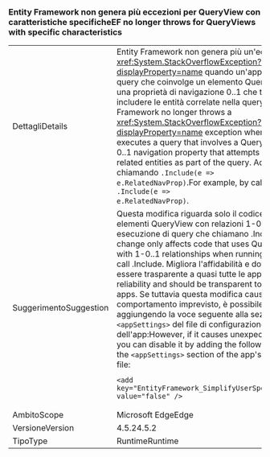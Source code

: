 ### <a name="ef-no-longer-throws-for-queryviews-with-specific-characteristics"></a><span data-ttu-id="a2c1d-101">Entity Framework non genera più eccezioni per QueryView con caratteristiche specifiche</span><span class="sxs-lookup"><span data-stu-id="a2c1d-101">EF no longer throws for QueryViews with specific characteristics</span></span>

|   |   |
|---|---|
|<span data-ttu-id="a2c1d-102">Dettagli</span><span class="sxs-lookup"><span data-stu-id="a2c1d-102">Details</span></span>|<span data-ttu-id="a2c1d-103">Entity Framework non genera più un'eccezione <xref:System.StackOverflowException?displayProperty=name> quando un'app esegue una query che coinvolge un elemento QueryView con una proprietà di navigazione 0..1 che tenta di includere le entità correlate nella query.</span><span class="sxs-lookup"><span data-stu-id="a2c1d-103">Entity Framework no longer throws a <xref:System.StackOverflowException?displayProperty=name> exception when an app executes a query that involves a QueryView with a 0..1 navigation property that attempts to include the related entities as part of the query.</span></span> <span data-ttu-id="a2c1d-104">Ad esempio, chiamando <code>.Include(e =&gt; e.RelatedNavProp)</code>.</span><span class="sxs-lookup"><span data-stu-id="a2c1d-104">For example, by calling <code>.Include(e =&gt; e.RelatedNavProp)</code>.</span></span>|
|<span data-ttu-id="a2c1d-105">Suggerimento</span><span class="sxs-lookup"><span data-stu-id="a2c1d-105">Suggestion</span></span>|<span data-ttu-id="a2c1d-106">Questa modifica riguarda solo il codice che usa elementi QueryView con relazioni 1-0..1 in caso di esecuzione di query che chiamano .Include.</span><span class="sxs-lookup"><span data-stu-id="a2c1d-106">This change only affects code that uses QueryViews with 1-0..1 relationships when running queries that call .Include.</span></span> <span data-ttu-id="a2c1d-107">Migliora l'affidabilità e dovrebbe essere trasparente a quasi tutte le app.</span><span class="sxs-lookup"><span data-stu-id="a2c1d-107">It improves reliability and should be transparent to almost all apps.</span></span> <span data-ttu-id="a2c1d-108">Se tuttavia questa modifica causa un comportamento imprevisto, è possibile disabilitarla aggiungendo la voce seguente alla sezione <code>&lt;appSettings&gt;</code> del file di configurazione dell'app:</span><span class="sxs-lookup"><span data-stu-id="a2c1d-108">However, if it causes unexpected behavior, you can disable it by adding the following entry to the <code>&lt;appSettings&gt;</code> section of the app's configuration file:</span></span><pre><code class="language-xml">&lt;add key=&quot;EntityFramework_SimplifyUserSpecifiedViews&quot; value=&quot;false&quot; /&gt;&#13;&#10;</code></pre>|
|<span data-ttu-id="a2c1d-109">Ambito</span><span class="sxs-lookup"><span data-stu-id="a2c1d-109">Scope</span></span>|<span data-ttu-id="a2c1d-110">Microsoft Edge</span><span class="sxs-lookup"><span data-stu-id="a2c1d-110">Edge</span></span>|
|<span data-ttu-id="a2c1d-111">Versione</span><span class="sxs-lookup"><span data-stu-id="a2c1d-111">Version</span></span>|<span data-ttu-id="a2c1d-112">4.5.2</span><span class="sxs-lookup"><span data-stu-id="a2c1d-112">4.5.2</span></span>|
|<span data-ttu-id="a2c1d-113">Tipo</span><span class="sxs-lookup"><span data-stu-id="a2c1d-113">Type</span></span>|<span data-ttu-id="a2c1d-114">Runtime</span><span class="sxs-lookup"><span data-stu-id="a2c1d-114">Runtime</span></span>|


